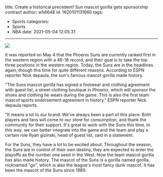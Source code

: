 title: Create a historical precedent! Sun mascot gorilla gets sponsorship contract
author: wh6648
id: 1620101131660
tags: 
- Sports
categories: 
- Sports
- NBA
date: 2021-05-04 12:05:31
---
![](https://p0.itc.cn/q_70/images01/20210504/ad3a28f6047448cb9da5adf47468daaa.jpeg)


It was reported on May 4 that the Phoenix Suns are currently ranked first in the western region with a 46-18 record, and their goal is to take the top three positions in the western region. Today, the Suns are in the headlines again, though this time for quite different reasons. According to ESPN reporter Nick depaula, the sun's famous mascot gorilla made history.

"The Suns mascot gorilla has signed a footwear and clothing agreement with guest list, a street clothing boutique in Phoenix, which will sponsor the shoes and clothing he wears during the game. This is also the first team mascot sports endorsement agreement in history." ESPN reporter Nick depaula reports.

"It means a lot to our brand. We've always been a part of this place. Both players and fans will come to our store for consumption, and thank the community for their support. It's great to work with the Suns this time. In this way, we can better integrate into the game and the team and play a certain role Ryan gizinski, head of guest list, said in a statement.

For the Suns, they have a lot to be excited about. Throughout the season, the Suns are in control of their own destiny, they are expected to enter the playoffs as the number one seed in the West. Now the team mascot gorilla has also made history. The mascot of the Suns is a gorilla named gorilla, nicknamed "go", which is also the league's most fancy dunk mascot. It has been the mascot of the Suns since 1980.

